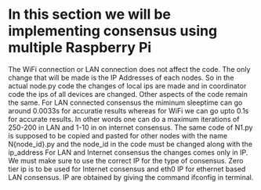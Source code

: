 # In this section we will be implementing consensus using multiple Raspberry Pi
The WiFi connection or LAN connection does not affect the code. The only change that will be made is the IP Addresses of each nodes. So in the actual node.py code the changes of local ips are made and in coordinator code the ips of all devices are changed. Other aspects of the code remain the same.
For LAN connected consensus the miminum sleeptime can go around 0.0033s for accuratie results whereas for WiFi we can go upto 0.1s for accurate results.
In other words one can do a maximum iterations of 250-200 in LAN and 1-10 in on internet consensus.
The same code of N1.py is supposed to be copied and pasted for other nodes with the name N{node_id}.py and the node_id in the code must be changed along with the ip_address
For LAN and Internet consensus the changes comes only in IP. We must make sure to use the correct IP for the type of consensus. Zero tier ip is to be used for Internet consensus and eth0 IP for ethernet based LAN consensus.
IP are obtained by giving the command ifconfig in terminal.
